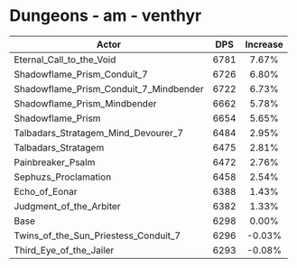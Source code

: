 # Dungeons - am - venthyr
| Actor | DPS | Increase |
|---|:---:|:---:|
|Eternal_Call_to_the_Void|6781|7.67%|
|Shadowflame_Prism_Conduit_7|6726|6.80%|
|Shadowflame_Prism_Conduit_7_Mindbender|6722|6.73%|
|Shadowflame_Prism_Mindbender|6662|5.78%|
|Shadowflame_Prism|6654|5.65%|
|Talbadars_Stratagem_Mind_Devourer_7|6484|2.95%|
|Talbadars_Stratagem|6475|2.81%|
|Painbreaker_Psalm|6472|2.76%|
|Sephuzs_Proclamation|6458|2.54%|
|Echo_of_Eonar|6388|1.43%|
|Judgment_of_the_Arbiter|6382|1.33%|
|Base|6298|0.00%|
|Twins_of_the_Sun_Priestess_Conduit_7|6296|-0.03%|
|Third_Eye_of_the_Jailer|6293|-0.08%|
